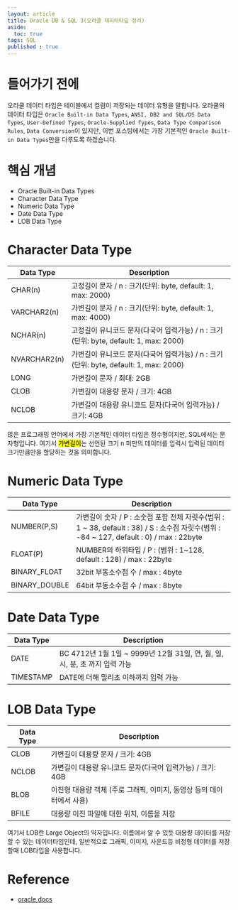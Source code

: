 ```yaml
---
layout: article
title: Oracle DB & SQL 3(오라클 데이터타입 정리)
aside:
  toc: true
tags: SQL
published : true
---
```

# 들어가기 전에
오라클 데이터 타입은 테이블에서 컬럼이 저장되는 데이터 유형을 말합니다. 오라클의 데이터 타입은 `Oracle Built-in Data Types`, `ANSI, DB2 and SQL/DS Data Types`, `User-Defined Types`, `Oracle-Supplied Types`, `Data Type Comparison Rules`, `Data Conversion`이 있지만, 이번 포스팅에서는 가장 기본적인 `Oracle Built-in Data Types`만을 다루도록 하겠습니다.

# 핵심 개념
- Oracle Built-in Data Types
- Character Data Type
- Numeric Data Type
- Date Data Type
- LOB Data Type

<!--more-->

# Character Data Type
| Data Type    | Description                                                  |
| ------------ | ------------------------------------------------------------ |
| CHAR(n)      | 고정길이 문자 / n : 크기(단위: byte, default: 1, max: 2000)  |
| VARCHAR2(n)  | 가변길이 문자 / n : 크기(단위: byte, default: 1, max: 4000)  |
| NCHAR(n)     | 고정길이 유니코드 문자(다국어 입력가능) / n : 크기(단위: byte, default: 1, max: 2000) |
| NVARCHAR2(n) | 가변길이 유니코드 문자(다국어 입력가능) / n : 크기(단위: byte, default: 1, max: 2000) |
| LONG         | 가변길이 문자 / 최대: 2GB                                    |
| CLOB         | 가변길이 대용량 문자 / 크기: 4GB                             |
| NCLOB        | 가변길이 대용량 유니코드 문자(다국어 입력가능) / 크기: 4GB   |

많은 프로그래밍 언어에서 가장 기본적인 데이터 타입은 정수형이지만, SQL에서는 문자형입니다. 여기서 <mark>가변길이</mark>는 선언된 크기 n 미만의 데이터를 입력시 입력된 데이터 크기만큼만을 할당하는 것을 의미합니다.



# Numeric Data Type

| Data Type     | Description                                                  |
| ------------- | ------------------------------------------------------------ |
| NUMBER(P,S)   | 가변길이 숫자 / P : 소숫점 포함 전체 자릿수(범위 : 1 ~ 38, default : 38) / S : 소수점 자릿수(범위 : -84 ~ 127, default : 0) /  max : 22byte |
| FLOAT(P)      | NUMBER의 하위타입 / P : (범위 : 1~128, default : 128) / max : 22byte |
| BINARY_FLOAT  | 32bit 부동소수점 수 / max : 4byte                            |
| BINARY_DOUBLE | 64bit 부동소수점 수 / max : 8byte                            |



# Date Data Type

| Data Type | Description                                                  |
| --------- | ------------------------------------------------------------ |
| DATE      | BC 4712년 1월 1일 ~ 9999년 12월 31일, 연, 월, 일, 시, 분, 초 까지 입력 가능 |
| TIMESTAMP | DATE에 더해 밀리초 이하까지 입력 가능                        |



# LOB Data Type

| Data Type | Description                                                  |
| --------- | ------------------------------------------------------------ |
| CLOB      | 가변길이 대용량 문자 / 크기: 4GB                             |
| NCLOB     | 가변길이 대용량 유니코드 문자(다국어 입력가능) / 크기: 4GB   |
| BLOB      | 이진형 대용량 객체 (주로 그래픽, 이미지, 동영상 등의 데이터에서 사용) |
| BFILE     | 대용량 이진 파일에 대한 위치, 이름을 저장                    |

여기서 LOB란 Large Object의 약자입니다. 이름에서 알 수 있듯 대용량 데이터를 저장할 수 있는 데이터타입인데, 일반적으로 그래픽, 이미지, 사운드등 비정형 데이터를 저장할때 LOB타입을 사용합니다.



# Reference
- [oracle docs](https://docs.oracle.com/cd/A87860_01/doc/server.817/a76965/c10datyp.htm)